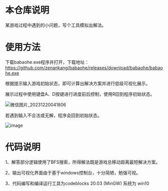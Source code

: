 # 本仓库说明

某游戏过程中遇到的小问题，写个工具模拟出解法。

# 使用方法

下载babaohe.exe程序并打开，下载地址：https://github.com/zenankang/babaohe/releases/download/babaohe/babaohe.exe

根据提示输入游戏初始状态，即可计算出解决方案并进行低级可视化展示。

展示过程中使用键盘A、D按键进行进度前后控制，使用R回到程序初始状态。

![微信图片_20231220041806](https://github.com/zenankang/-/assets/38875641/af0ab1db-3a1e-4bc9-899e-144a9b1a9713)

若遇到输入不合法或无解，程序会回到初始状态。

![image](https://github.com/zenankang/-/assets/38875641/390a5f6e-d714-4db6-98c9-808ae9bb28de)

# 代码说明

1、解答部分逻辑使用了BFS搜索，所得解法既是游戏总移动距离最短解决方案。

2、输出可视化界面由于基于windows控制台，十分简陋，勉强可视。

3、代码编写和编译运行工具为codeblocks 20.03 (MinGW) 系统为 win10
